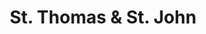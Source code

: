 ---
title:			"St. Thomas &amp; St. John"
post_path:	2018-06-16-united-states-virgin-islands-st-thomas
date_start:	2018/06/16
date_end:		2018/06/18
lat:        18.3428
lon:        -65.0770
metadata:
  - year: 2018
  - islands:
      - St. Thomas
      - St. John
  - territories:
      - U.S. Virgin Islands
  - continents:
      - North America
  - regions:
      - Caribbean
photos:
  - ext:		01.jpg
    class:	vertical
---